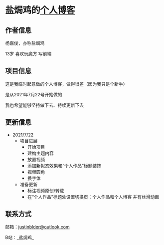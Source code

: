 # 盐焗鸡的[个人博客](https://justin116.github.io)

## 作者信息

杨嘉俊，亦称盐焗鸡

13岁 喜欢玩魔方 写前端

## 项目信息

这是我临时起意做的个人博客，做得很差（因为我只是个新手）

是从2021年7月22号开始做的

我也希望能够坚持做下去、持续更新下去

## 更新信息

- 2021/7/22
  - 项目进展
    - 开始项目
    - 建构主题内容
    - 放置视频
    - 添加新拟态效果和“个人作品”标题装饰
    - 视频圆角
    - 换字体
  - 准备更新
    - 标注视频原创/转载
    - 在“个人作品”标题处设置切换页：个人作品和个人博客 并有丝滑动画

## 联系方式

邮箱：justinblder@outlook.com

B站：\_盐焗鸡\_
